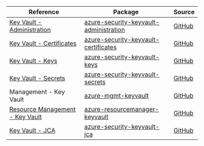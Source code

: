| Reference | Package | Source |
|---|---|---|
|[Key Vault - Administration](security-keyvault-administration-readme.md)|[azure-security-keyvault-administration](https://repo1.maven.org/maven2/com/azure/azure-security-keyvault-administration)|[GitHub](https://github.com/Azure/azure-sdk-for-java/blob/main/sdk/keyvault/azure-security-keyvault-administration)|
|[Key Vault - Certificates](security-keyvault-certificates-readme.md)|[azure-security-keyvault-certificates](https://repo1.maven.org/maven2/com/azure/azure-security-keyvault-certificates)|[GitHub](https://github.com/Azure/azure-sdk-for-java/blob/main/sdk/keyvault/azure-security-keyvault-certificates)|
|[Key Vault - Keys](security-keyvault-keys-readme.md)|[azure-security-keyvault-keys](https://repo1.maven.org/maven2/com/azure/azure-security-keyvault-keys)|[GitHub](https://github.com/Azure/azure-sdk-for-java/blob/main/sdk/keyvault/azure-security-keyvault-keys)|
|[Key Vault - Secrets](security-keyvault-secrets-readme.md)|[azure-security-keyvault-secrets](https://repo1.maven.org/maven2/com/azure/azure-security-keyvault-secrets)|[GitHub](https://github.com/Azure/azure-sdk-for-java/blob/main/sdk/keyvault/azure-security-keyvault-secrets)|
|Management - Key Vault|[azure-mgmt-keyvault](https://repo1.maven.org/maven2/com/microsoft/azure/azure-mgmt-keyvault)|[GitHub](https://github.com/Azure/azure-sdk-for-java)|
|[Resource Management - Key Vault](resourcemanager-keyvault-readme.md)|[azure-resourcemanager-keyvault](https://repo1.maven.org/maven2/com/azure/resourcemanager/azure-resourcemanager-keyvault)|[GitHub](https://github.com/Azure/azure-sdk-for-java/blob/main/sdk/resourcemanager/azure-resourcemanager-keyvault)|
|[Key Vault - JCA](security-keyvault-jca-readme.md)|[azure-security-keyvault-jca](https://repo1.maven.org/maven2/com/azure/azure-security-keyvault-jca)|[GitHub](https://github.com/Azure/azure-sdk-for-java/blob/main/sdk/keyvault/azure-security-keyvault-jca)|
